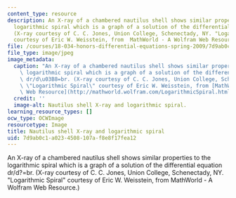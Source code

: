 ```yaml
---
content_type: resource
description: An X-ray of a chambered nautilus shell shows similar properties to the
  logarithmic spiral which is a graph of a solution of the differential equation dr/d?=br.
  (X-ray courtesy of C. C. Jones, Union College, Schenectady, NY. "Logarithmic Spiral"
  courtesy of Eric W. Weisstein, from  MathWorld - A Wolfram Web Resource.)
file: /courses/18-034-honors-differential-equations-spring-2009/7d9ab0c1a0234508107af8e8f17fea12_18-034s09-th.jpg
file_type: image/jpeg
image_metadata:
  caption: "An X-ray of a chambered nautilus shell shows similar properties to the\
    \ logarithmic spiral which is a graph of a solution of the differential equation\
    \ dr/d\u03B8=br. (X-ray courtesy of C. C. Jones, Union College, Schenectady, NY.\
    \ \"Logarithmic Spiral\" courtesy of Eric W. Weisstein, from [MathWorld - A Wolfram\
    \ Web Resource](http://mathworld.wolfram.com/LogarithmicSpiral.html).)"
  credit: ''
  image-alt: Nautilus shell X-ray and logarithmic spiral.
learning_resource_types: []
ocw_type: OCWImage
resourcetype: Image
title: Nautilus shell X-ray and logarithmic spiral
uid: 7d9ab0c1-a023-4508-107a-f8e8f17fea12
---
```

An X-ray of a chambered nautilus shell shows similar properties to the logarithmic spiral which is a graph of a solution of the differential equation dr/d?=br. (X-ray courtesy of C. C. Jones, Union College, Schenectady, NY. "Logarithmic Spiral" courtesy of Eric W. Weisstein, from  MathWorld - A Wolfram Web Resource.)

